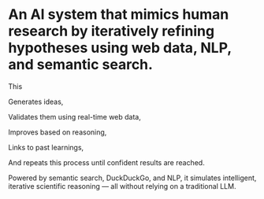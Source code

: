 # An AI system that mimics human research by iteratively refining hypotheses using web data, NLP, and semantic search.

This 

Generates ideas,

Validates them using real-time web data,

Improves based on reasoning,

Links to past learnings,

And repeats this process until confident results are reached.

Powered by semantic search, DuckDuckGo, and NLP, it simulates intelligent, iterative scientific reasoning — all without relying on a traditional LLM.
